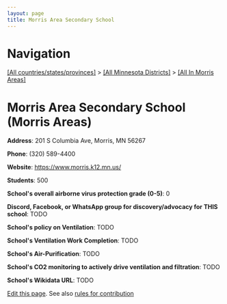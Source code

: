 ```yaml
---
layout: page
title: Morris Area Secondary School
---
```

# Navigation

[[All countries/states/provinces]](../../..) > [[All Minnesota Districts]](../..) > [[All In Morris Areas]](..)

# Morris Area Secondary School (Morris Areas)

**Address**: 201 S Columbia Ave, Morris, MN 56267

**Phone**: (320) 589-4400

**Website**: <https://www.morris.k12.mn.us/>

**Students**: 500

**School's overall airborne virus protection grade (0-5)**: 0

**Discord, Facebook, or WhatsApp group for discovery/advocacy for THIS school**: TODO

**School's policy on Ventilation**: TODO

**School's Ventilation Work Completion**: TODO

**School's Air-Purification**: TODO

**School's CO2 monitoring to actively drive ventilation and filtration**: TODO

**School's Wikidata URL**: TODO


[Edit this page](https://github.com/ventilate-schools/MN/edit/main/./Morris_Areas/Morris_Area_Secondary_School.md). See also [rules for contribution](../../../contribution-rules/)